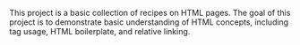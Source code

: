This project is a basic collection of recipes on HTML pages. The goal of this project is to demonstrate basic understanding of HTML concepts, including tag usage, HTML boilerplate, and relative linking.